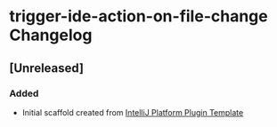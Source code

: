 <!-- Keep a Changelog guide -> https://keepachangelog.com -->

# trigger-ide-action-on-file-change Changelog

## [Unreleased]
### Added
- Initial scaffold created from [IntelliJ Platform Plugin Template](https://github.com/JetBrains/intellij-platform-plugin-template)
